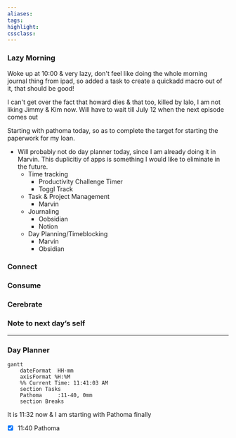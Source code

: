 ```yaml
---
aliases:  
tags:
highlight:  
cssclass:
---
```


### Lazy Morning
Woke up at 10:00 & very lazy, don't feel like doing the whole morning journal thing from ipad, so added a task to create a quickadd macro out of it, that should be good!

I can't get over the fact that howard dies & that too, killed by lalo, I am not liking Jimmy & Kim now. Will have to wait till July 12 when the next episode comes out

Starting with pathoma today, so as to complete the target for starting the paperwork for my loan.

- Will probably not do day planner today, since I am already doing it in Marvin. This duplicitiy of apps is something I would like to eliminate in the future.
	- Time tracking
		- Productivity Challenge Timer
		- Toggl Track
	- Task & Project Management
		- Marvin
	- Journaling
		- Oobsidian
		- Notion
	- Day Planning/Timeblocking
		- Marvin
		- Obsidian

### Connect 
### Consume
### Cerebrate
### Note to next day’s self
--- 
### Day Planner
```mermaid
gantt
    dateFormat  HH-mm
    axisFormat %H:%M
    %% Current Time: 11:41:03 AM
    section Tasks
    Pathoma     :11-40, 0mm
    section Breaks

```

It is 11:32 now & I am starting with Pathoma finally

- [x] 11:40 Pathoma

